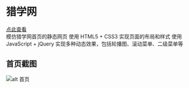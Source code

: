 # 猎学网
[点此查看](https://evanwang-gh.github.io/LieXueWang/)  
模仿猎学网首页的静态网页
使用 HTML5 + CSS3 实现页面的布局和样式
使用 JavaScript + jQuery 实现多种动态效果，包括轮播图、滚动菜单、二级菜单等
## 首页截图
![alt 首页](https://github.com/NowICFire/LieXueWang/raw/main/screenshots/LieXueWang_index.html.png)

